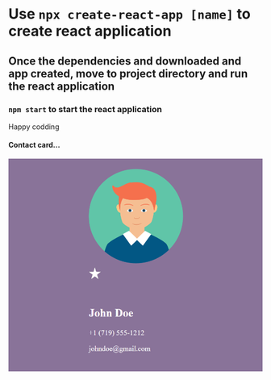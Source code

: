 # Use `npx create-react-app [name]` to create react application

## Once the dependencies and downloaded and app created, move to project directory and run the react application

### `npm start` to start the react application

Happy codding

#### Contact card...
![](https://github.com/bull-mawat-lang/react-contact-application/blob/master/public/images/contact.png)